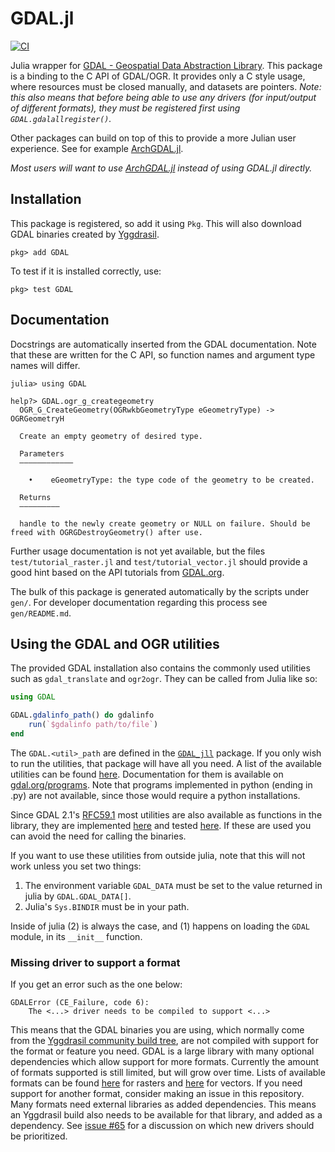 # GDAL.jl
[![CI](https://github.com/JuliaGeo/GDAL.jl/workflows/CI/badge.svg)](https://github.com/JuliaGeo/GDAL.jl/actions?query=workflow%3ACI)

Julia wrapper for [GDAL - Geospatial Data Abstraction Library](http://gdal.org/).
This package is a binding to the C API of GDAL/OGR. It provides only a C style usage, where resources must be closed manually, and datasets are pointers. *Note: this also means that before being able to use any drivers (for input/output of different formats), they must be registered first using `GDAL.gdalallregister()`.*

Other packages can build on top of this to provide a more Julian user experience. See for example [ArchGDAL.jl](https://github.com/yeesian/ArchGDAL.jl).

*Most users will want to use [ArchGDAL.jl](https://github.com/yeesian/ArchGDAL.jl) instead of using GDAL.jl directly.*

## Installation
This package is registered, so add it using `Pkg`. This will also download GDAL binaries created by [Yggdrasil](https://github.com/JuliaPackaging/Yggdrasil/tree/master/G/GDAL).
```
pkg> add GDAL
```
To test if it is installed correctly, use:
```
pkg> test GDAL
```

## Documentation
Docstrings are automatically inserted from the GDAL documentation. Note that these are written for the C API, so function names and argument type names will differ.
```
julia> using GDAL

help?> GDAL.ogr_g_creategeometry
  OGR_G_CreateGeometry(OGRwkbGeometryType eGeometryType) -> OGRGeometryH

  Create an empty geometry of desired type.

  Parameters
  ––––––––––––

    •    eGeometryType: the type code of the geometry to be created.

  Returns
  –––––––––

  handle to the newly create geometry or NULL on failure. Should be freed with OGRGDestroyGeometry() after use.
```

Further usage documentation is not yet available, but the files `test/tutorial_raster.jl` and `test/tutorial_vector.jl` should provide a good hint based on the API tutorials from [GDAL.org](http://gdal.org/).

The bulk of this package is generated automatically by the scripts under `gen/`. For developer documentation regarding this process see `gen/README.md`.

## Using the GDAL and OGR utilities

The provided GDAL installation also contains the commonly used utilities such as
`gdal_translate` and `ogr2ogr`. They can be called from Julia like so:
```julia
using GDAL

GDAL.gdalinfo_path() do gdalinfo
    run(`$gdalinfo path/to/file`)
end
```

The `GDAL.<util>_path` are defined in the
[`GDAL_jll`](https://github.com/JuliaBinaryWrappers/GDAL_jll.jl) package. If you only wish
to run the utilities, that package will have all you need. A list of the available utilities
can be found [here](https://github.com/JuliaBinaryWrappers/GDAL_jll.jl#products).
Documentation for them is available on
[gdal.org/programs](https://gdal.org/programs/index.html). Note that programs implemented in
python (ending in .py) are not available, since those would require a python installations.

Since GDAL 2.1's [RFC59.1](https://trac.osgeo.org/gdal/wiki/rfc59.1_utilities_as_a_library)
most utilities are also available as functions in the library, they are implemented
[here](https://github.com/JuliaGeo/GDAL.jl/blob/master/src/gdal_utils.jl) and tested
[here](https://github.com/JuliaGeo/GDAL.jl/blob/master/test/gdal_utils.jl). If these are
used you can avoid the need for calling the binaries.

If you want to use these utilities from outside julia, note that this will not work unless
you set two things:
1. The environment variable `GDAL_DATA` must be set to the value returned in julia by
   `GDAL.GDAL_DATA[]`.
2. Julia's `Sys.BINDIR` must be in your path.

Inside of julia (2) is always the case, and (1) happens on loading the `GDAL` module, in its
`__init__` function.

### Missing driver to support a format

If you get an error such as the one below:
```
GDALError (CE_Failure, code 6):
    The <...> driver needs to be compiled to support <...>
```

This means that the GDAL binaries you are using, which normally come from the [Yggdrasil community build tree](https://github.com/JuliaPackaging/Yggdrasil/tree/master/G/GDAL), are not compiled with support for the format or feature you need. GDAL is a large library with many optional dependencies which allow support for more formats. Currently the amount of formats supported is still limited, but will grow over time. Lists of available formats can be found [here](https://gdal.org/drivers/raster/index.html) for rasters and [here](https://gdal.org/drivers/vector/index.html) for vectors. If you need support for another format, consider making an issue in this repository. Many formats need external libraries as added dependencies. This means an Yggdrasil build also needs to be available for that library, and added as a dependency. See [issue #65](https://github.com/JuliaGeo/GDAL.jl/issues/65) for a discussion on which new drivers should be prioritized.
